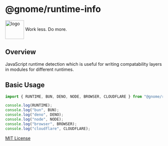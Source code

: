 # @gnome/runtime-info

<div height=30" vertical-align="top">
<image src="https://raw.githubusercontent.com/gnomejs/gnomejs/main/assets/icon.png"
    alt="logo" width="60" valign="middle" />
<span>Work less. Do more. </span>
</div>

## Overview

JavaScript runtime detection which is useful for writing
compatability layers in modules for different runtimes.

## Basic Usage

```typescript
import { RUNTIME, BUN, DENO, NODE, BROWSER, CLOUDFLARE } from "@gnome/runtime-info";

console.log(RUNTIME);
console.log("bun", BUN);
console.log("deno", DENO);
console.log("node", NODE);
console.log("browser", BROWSER);
console.log("cloudflare", CLOUDFLARE);
```

[MIT License](./LICENSE.md)
